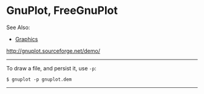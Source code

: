 # GnuPlot, FreeGnuPlot

See Also:

 - [Graphics](Graphics.md)

http://gnuplot.sourceforge.net/demo/

---

To draw a file, and persist it, use `-p`:
    
    $ gnuplot -p gnuplot.dem 
     
---     
